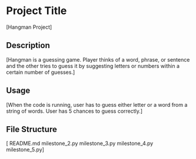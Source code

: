# Project Title

[Hangman Project]

## Description

[Hangman is a guessing game. Player thinks of a word, phrase, or sentence and the other tries to guess it by suggesting letters or numbers within a certain number of guesses.]

## Usage

[When the code is running, user has to guess either letter or a word from a string of words. User has 5 chances to guess correctly.]

## File Structure

[
README.md
milestone_2.py
milestone_3.py
milestone_4.py
milestone_5.py]